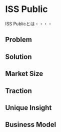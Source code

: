 ISS Public
====

ISS Publicとは・・・・

## Problem


## Solution


## Market Size


## Traction


## Unique Insight


## Business Model


